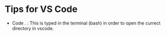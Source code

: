 # Tips for VS Code
- Code .         : This is typed in the terminal (bash) in order to open the currect directory in vscode.
